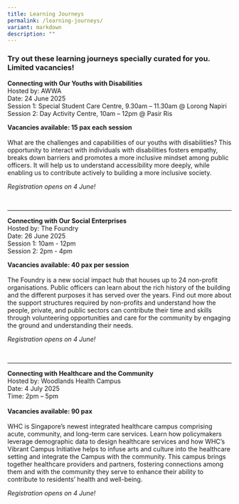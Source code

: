 ```yaml
---
title: Learning Journeys
permalink: /learning-journeys/
variant: markdown
description: ""
---
```

<h3>Try out these learning journeys specially curated for you. Limited vacancies!</h3>
<p></p>

<p><strong>Connecting with Our Youths with Disabilities</strong>
<br>Hosted by: AWWA
<br>Date: 24 June 2025
<br>Session 1: Special Student Care Centre, 9.30am – 11.30am @ Lorong Napiri
<br>Session 2: Day Activity Centre, 10am – 12pm @ Pasir Ris
<br>
</p>
<p><strong>Vacancies available: 15 pax each session<br></strong>
<br>What are the challenges and capabilities of our youths with disabilities?
This opportunity to interact with individuals with
disabilities fosters empathy, breaks down barriers and
promotes a more inclusive mindset among public officers. It will help us to understand accessibility more deeply, while enabling us to contribute actively to building a more inclusive
society.</p>
<p><em>Registration opens on 4 June!</em></p>
<br>
<hr>

<p><strong>Connecting with Our Social Enterprises</strong>
<br>Hosted by: The Foundry
<br>Date: 26 June 2025
<br>Session 1: 10am - 12pm
<br>Session 2: 2pm - 4pm
<br>
</p>
<p><strong>Vacancies available: 40 pax per session <br></strong>
<br>The Foundry is a new social impact hub that houses up to 24 non-profit
organisations. Public officers can learn about the rich history of the
building and the different purposes it has served over the years. Find out more about the support structures required by non-profits
and understand how the people, private, and public sectors can contribute
their time and skills through volunteering opportunities and care for the
community by engaging the ground and understanding their needs.</p>
<p><em>Registration opens on 4 June!</em></p>
<br>
<hr>

<p><strong>Connecting with Healthcare and the Community</strong>
<br>Hosted by: Woodlands Health Campus
<br>Date: 4 July 2025
<br>Time: 2pm – 5pm&nbsp;
<br>
<br><strong>Vacancies available: 90 pax<br></strong>
<br>WHC is Singapore’s newest integrated healthcare campus comprising acute,
community, and long-term care services. Learn how policymakers leverage demographic data to design healthcare services
and how WHC’s Vibrant Campus Initiative helps to infuse arts and culture into the healthcare setting and integrate the Campus with the community.
This campus brings together healthcare providers and partners, fostering connections among them and with the community they serve to enhance their ability to contribute to residents’ health and well-being.</p>
<p><em>Registration opens on 4 June!</em>
</p>